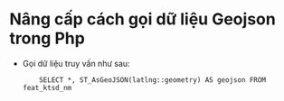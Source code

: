 # Nâng cấp cách gọi dữ liệu Geojson trong Php
+ Gọi dữ liệu truy vấn như sau:
	```
		SELECT *, ST_AsGeoJSON(latlng::geometry) AS geojson FROM feat_ktsd_nm
	```